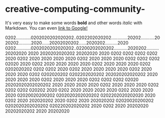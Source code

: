 # creative-computing-community-
It's very easy to make some words **bold** and other words *italic* with Markdown. You can even [link to Google!](http://google.com)

0202............0202020202020202..0202202020202.............20202...........2020202..........2020......20202020202......2020202..........2020
0202............0202020202020202..02200202020202...........2020202..........20202020         2020     2020202020202     20202020         2020
0202            0202              0202       0202         2020 0202         2020  2020       2020    2020       0202    2020  2020       2020
0202            0202              0202       02020       2020   0202        2020   2020      2020   2020         0202   2020   2020      2020
0202            0202020202        0202      0202        2020     0202       2020    2020     2020  2020           0202  2020    2020     2020
0202            0202020202        0202202020202        202020202020202      2020     2020    2020  2020           0202  2020     2020    2020
0202            0202              0202      02020     20202020202020202     2020      2020   2020   2020         0202   2020      2020   2020
0202            0202              0202       020202  2020           0202    2020       2020  2020    2020       0202    2020       2020  2020
02020020200202  0202020202020202  0202202020202020  2020             0202   2020        202020202     2020     0202     2020        202020202
02020020200202  0202020202020202  020220202020202  2020               0202  2020         20202020      20202020202      2020         20202020


